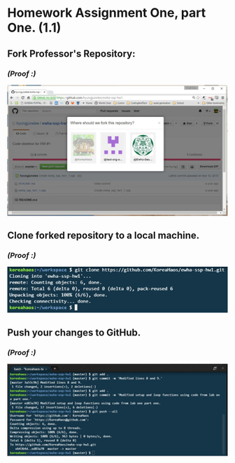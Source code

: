 # Homework Assignment One, part One. (1.1)

## Fork Professor's Repository:

### *(**Proof :**)*
![Proof of fork image](../imgs/hw_1/proof_of_fork.jpg)

## Clone forked repository to a local machine.

### *(**Proof :**)*
![Proof of clone image](../imgs/hw_1/proof_of_clone.jpg)

## Push your changes to GitHub.

### *(**Proof :**)*
![Proof of push image](../imgs/hw_1/proof_of_commits_and_push.jpg)

